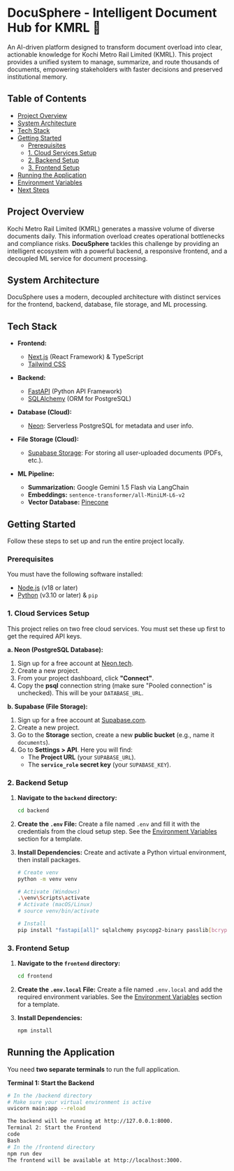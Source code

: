 # DocuSphere - Intelligent Document Hub for KMRL 🚀

An AI-driven platform designed to transform document overload into clear, actionable knowledge for Kochi Metro Rail Limited (KMRL). This project provides a unified system to manage, summarize, and route thousands of documents, empowering stakeholders with faster decisions and preserved institutional memory.

## Table of Contents

- [Project Overview](#project-overview)
- [System Architecture](#system-architecture)
- [Tech Stack](#tech-stack)
- [Getting Started](#getting-started)
    - [Prerequisites](#prerequisites)
    - [1. Cloud Services Setup](#1-cloud-services-setup)
    - [2. Backend Setup](#2-backend-setup)
    - [3. Frontend Setup](#3-frontend-setup)
- [Running the Application](#running-the-application)
- [Environment Variables](#environment-variables)
- [Next Steps](#next-steps)

## Project Overview

Kochi Metro Rail Limited (KMRL) generates a massive volume of diverse documents daily. This information overload creates operational bottlenecks and compliance risks. **DocuSphere** tackles this challenge by providing an intelligent ecosystem with a powerful backend, a responsive frontend, and a decoupled ML service for document processing.

## System Architecture

DocuSphere uses a modern, decoupled architecture with distinct services for the frontend, backend, database, file storage, and ML processing.


## Tech Stack

- **Frontend:**
    - [Next.js](https://nextjs.org/) (React Framework) & TypeScript
    - [Tailwind CSS](https://tailwindcss.com/)

- **Backend:**
    - [FastAPI](https://fastapi.tiangolo.com/) (Python API Framework)
    - [SQLAlchemy](https://www.sqlalchemy.org/) (ORM for PostgreSQL)

- **Database (Cloud):**
    - [Neon](https://neon.tech/): Serverless PostgreSQL for metadata and user info.

- **File Storage (Cloud):**
    - [Supabase Storage](https://supabase.com/storage): For storing all user-uploaded documents (PDFs, etc.).

- **ML Pipeline:**
    - **Summarization:** Google Gemini 1.5 Flash via LangChain
    - **Embeddings:** `sentence-transformer/all-MiniLM-L6-v2`
    - **Vector Database:** [Pinecone](https://www.pinecone.io/)

## Getting Started

Follow these steps to set up and run the entire project locally.

### Prerequisites

You must have the following software installed:
- [Node.js](https://nodejs.org/) (v18 or later)
- [Python](https://www.python.org/) (v3.10 or later) & `pip`

### 1. Cloud Services Setup

This project relies on two free cloud services. You must set these up first to get the required API keys.

**a. Neon (PostgreSQL Database):**
1.  Sign up for a free account at [Neon.tech](https://neon.tech/).
2.  Create a new project.
3.  From your project dashboard, click **"Connect"**.
4.  Copy the **psql** connection string (make sure "Pooled connection" is unchecked). This will be your `DATABASE_URL`.

**b. Supabase (File Storage):**
1.  Sign up for a free account at [Supabase.com](https://supabase.com/).
2.  Create a new project.
3.  Go to the **Storage** section, create a new **public bucket** (e.g., name it `documents`).
4.  Go to **Settings > API**. Here you will find:
    - The **Project URL** (your `SUPABASE_URL`).
    - The **`service_role` secret key** (your `SUPABASE_KEY`).

### 2. Backend Setup

1.  **Navigate to the `backend` directory:**
    ```bash
    cd backend
    ```
2.  **Create the `.env` File:**
    Create a file named `.env` and fill it with the credentials from the cloud setup step. See the [Environment Variables](#environment-variables) section for a template.

3.  **Install Dependencies:**
    Create and activate a Python virtual environment, then install packages.
    ```bash
    # Create venv
    python -m venv venv

    # Activate (Windows)
    .\venv\Scripts\activate
    # Activate (macOS/Linux)
    # source venv/bin/activate

    # Install
    pip install "fastapi[all]" sqlalchemy psycopg2-binary passlib[bcrypt] python-dotenv python-multipart supabase
    ```

### 3. Frontend Setup

1.  **Navigate to the `frontend` directory:**
    ```bash
    cd frontend
    ```
2.  **Create the `.env.local` File:**
    Create a file named `.env.local` and add the required environment variables. See the [Environment Variables](#environment-variables) section for a template.

3.  **Install Dependencies:**
    ```bash
    npm install
    ```

## Running the Application

You need **two separate terminals** to run the full application.

**Terminal 1: Start the Backend**
```bash
# In the /backend directory
# Make sure your virtual environment is active
uvicorn main:app --reload

The backend will be running at http://127.0.0.1:8000.
Terminal 2: Start the Frontend
code
Bash
# In the /frontend directory
npm run dev
The frontend will be available at http://localhost:3000.